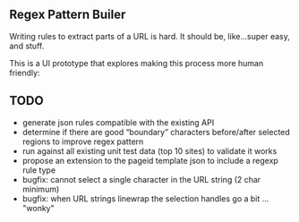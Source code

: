 ## Regex Pattern Builer

Writing rules to extract parts of a URL is hard. It should be, like...super easy, and stuff.

This is a UI prototype that explores making this process more human friendly:


## TODO
* generate json rules compatible with the existing API
* determine if there are good “boundary” characters before/after selected regions to improve regex pattern
* run against all existing unit test data (top 10 sites) to validate it works
* propose an extension to the pageid template json to include a regexp rule type
* bugfix: cannot select a single character in the URL string (2 char minimum)
* bugfix: when URL strings linewrap the selection handles go a bit ... "wonky"

